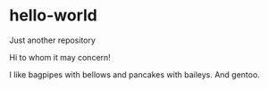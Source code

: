 # hello-world
Just another repository

Hi to whom it may concern!

I like bagpipes with bellows and pancakes with baileys. And gentoo.
